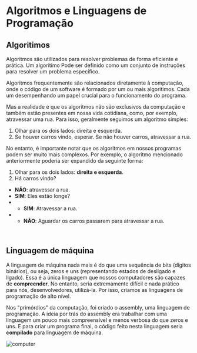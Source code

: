 # Algoritmos e Linguagens de Programação

## Algoritimos
Algoritmos são utilizados para resolver problemas de forma eficiente e prática. Um algoritimo Pode ser definido como um conjunto de instruções para resolver um problema específico.

Algoritmos frequentemente são relacionados diretamente à computação, onde o código de um software é formado por um ou mais algoritimos. Cada um desempenhando um papel crucial para o funcionamento do programa.

Mas a realidade é que os algoritmos não são exclusivos da computação e também estão presentes em nossa vida cotidiana, como, por exemplo, atravessar uma rua. Para isso, geralmente seguimos um algoritmo simples:

1. Olhar para os dois lados: direita e esquerda.
2. Se houver carros vindo, esperar. Se não houver carros, atravessar a rua.

No entanto, é importante notar que os algoritmos em nossos programas podem ser muito mais complexos. Por exemplo, o algoritmo mencionado anteriormente poderia ser expandido da seguinte forma:

1. Olhar para os dois lados: __direita e esquerda__.
2. Há carros vindo?
+ __NÃO__: atravessar a rua.
+ __SIM__: Eles estão longe?
+ + __SIM__: Atravessar a rua.
+ + __NÃO__: Aguardar os carros passarem para atravessar a rua.

<br>

## Linguagem de máquina
A linguagem de máquina nada mais é do que uma sequência de bits (dígitos binários), ou seja, zeros e uns (representando estados de desligado e ligado). Essa é a única linguagem que nossos computadores são capazes de __compreender__. No entanto, seria extremamente difícil e nada prático para nós, desenvolvedores, utilizá-la. Por isso, criamos as linguagens de programação de alto nível.

Nos "primórdios" da computação, foi criado o assembly, uma linguagem de programação. A ideia por trás do assembly era trabalhar com uma linguagem um pouco mais compreensível e menos verbosa do que zeros e uns. E para criar um programa final, o código feito nesta linguagem seria __compilado__ para linguagem de máquina.


![computer](https://github.com/FireguiQueen/Java/assets/98475125/a46d78c2-2e34-450c-b7a5-6a186c90dc9f)
